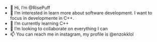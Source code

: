 - 👋 Hi, I’m @RisePuff
- 👀 I’m interested in learn more about software development. I want to focus in developmente in C++.
- 🌱 I’m currently learning C++
- 💞️ I’m looking to collaborate on everything I can
- 📫 You can reach me in instagram, my profile is @enzokklol

<!---
RisePuff/RisePuff is a ✨ special ✨ repository because its `README.md` (this file) appears on your GitHub profile.
You can click the Preview link to take a look at your changes.
--->

